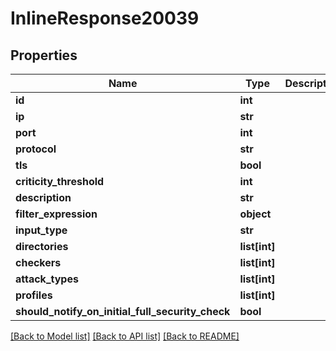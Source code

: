# InlineResponse20039

## Properties
Name | Type | Description | Notes
------------ | ------------- | ------------- | -------------
**id** | **int** |  | 
**ip** | **str** |  | 
**port** | **int** |  | 
**protocol** | **str** |  | 
**tls** | **bool** |  | 
**criticity_threshold** | **int** |  | 
**description** | **str** |  | [optional] 
**filter_expression** | **object** |  | [optional] 
**input_type** | **str** |  | [optional] 
**directories** | **list[int]** |  | 
**checkers** | **list[int]** |  | 
**attack_types** | **list[int]** |  | 
**profiles** | **list[int]** |  | 
**should_notify_on_initial_full_security_check** | **bool** |  | 

[[Back to Model list]](../README.md#documentation-for-models) [[Back to API list]](../README.md#documentation-for-api-endpoints) [[Back to README]](../README.md)

